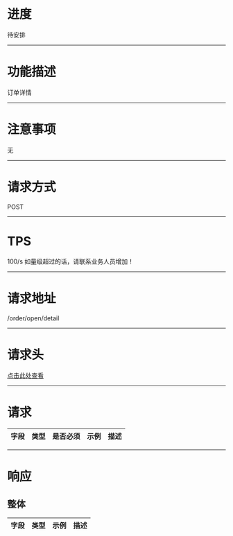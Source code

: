 # 进度
待安排

---

# 功能描述
订单详情

---

# 注意事项
无

---

# 请求方式
POST

---

# TPS
100/s 如量级超过的话，请联系业务人员增加！

---

# 请求地址
/order/open/detail

---

# 请求头
[点击此处查看](../请求头部及签名方式.md)

---

# 请求
| 字段                       | 类型         | 是否必须  | 示例                          | 描述                                 |
| ------------------------- | ------------ | ----- | ------------------------------- | ----------------------------------- |

---

# 响应
## 整体
| 字段                      | 类型          | 示例                             | 描述                                  |
| ------------------------ | ------------ | -------------------------------- | ------------------------------------ |
